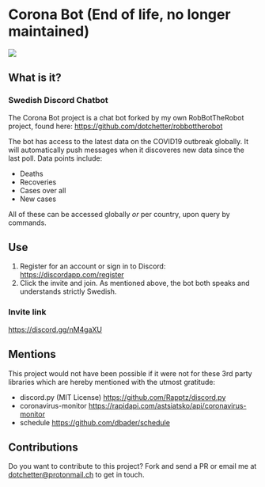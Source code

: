 # Corona Bot (End of life, no longer maintained)

![](https://dotchetter.cloud/index.php/s/SM9RHCm5BzSiXdJ/preview)

## What is it?

### Swedish Discord Chatbot

The Corona Bot project is a chat bot forked by my own RobBotTheRobot project, found here:
https://github.com/dotchetter/robbottherobot

The bot has access to the latest data on the COVID19 outbreak globally. It will automatically
push messages when it discoveres new data since the last poll. Data points include:

* Deaths
* Recoveries
* Cases over all
* New cases

All of these can be accessed globally *or* per country, upon query by commands.

## Use

1. Register for an account or sign in to Discord: https://discordapp.com/register
2. Click the invite and join. As mentioned above, the bot both speaks and understands strictly Swedish.

### Invite link
https://discord.gg/nM4gaXU

## Mentions

This project would not have been possible if it were not for these 3rd party libraries which are hereby mentioned with the utmost gratitude:

* discord.py (MIT License) https://github.com/Rapptz/discord.py
* coronavirus-monitor https://rapidapi.com/astsiatsko/api/coronavirus-monitor
* schedule https://github.com/dbader/schedule

## Contributions
Do you want to contribute to this project? 
Fork and send a PR or email me at dotchetter@protonmail.ch to get in touch.
